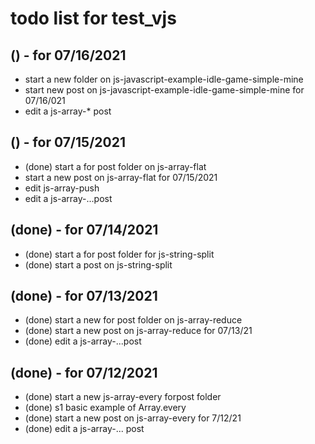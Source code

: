 # todo list for test_vjs

## () - for 07/16/2021
* start a new folder on js-javascript-example-idle-game-simple-mine
* start new post on js-javascript-example-idle-game-simple-mine for 07/16/021
* edit a js-array-* post


## () - for 07/15/2021
* (done) start a for post folder on js-array-flat
* start a new post on js-array-flat for 07/15/2021
* edit js-array-push
* edit a js-array-...post

## (done) - for 07/14/2021
* (done) start a for post folder for js-string-split
* (done) start a post on js-string-split


## (done) - for 07/13/2021
* (done) start a new for post folder on js-array-reduce
* (done) start a new post on js-array-reduce for 07/13/21
* (done) edit a js-array-...post

## (done) - for 07/12/2021
* (done) start a new js-array-every forpost folder
* (done) s1 basic example of Array.every
* (done) start a new post on js-array-every for 7/12/21
* (done) edit a js-array-... post
